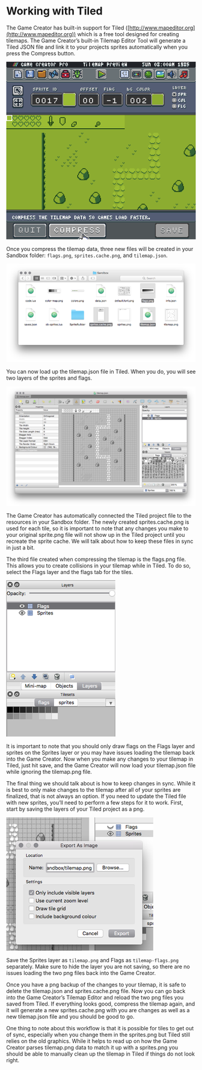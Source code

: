 # Working with Tiled

The Game Creator has built-in support for Tiled ([http://www.mapeditor.org](http://www.mapeditor.org)) which is a free tool designed for creating tilemaps. The Game Creator’s built-in Tilemap Editor Tool will generate a Tiled JSON file and link it to your projects sprites automatically when you press the Compress button.

![image alt text](images/WorkingWithTiled_image_0.png)

Once you compress the tilemap data, three new files will be created in your Sandbox folder: `flags.png`, `sprites.cache.png`, and `tilemap.json`.

![image alt text](images/WorkingWithTiled_image_1.png)

You can now load up the tilemap.json file in Tiled. When you do, you will see two layers of the sprites and flags.

![image alt text](images/WorkingWithTiled_image_2.png)

The Game Creator has automatically connected the Tiled project file to the resources in your Sandbox folder. The newly created sprites.cache.png is used for each tile, so it is important to note that any changes you make to your original sprite.png file will not show up in the Tiled project until you recreate the sprite cache. We will talk about how to keep these files in sync in just a bit.

The third file created when compressing the tilemap is the flags.png file. This allows you to create collisions in your tilemap while in Tiled. To do so, select the Flags layer and the flags tab for the tiles.

![image alt text](images/WorkingWithTiled_image_3.png)

It is important to note that you should only draw flags on the Flags layer and sprites on the Sprites layer or you may have issues loading the tilemap back into the Game Creator. Now when you make any changes to your tilemap in Tiled, just hit save, and the Game Creator will now load your tilemap.json file while ignoring the tilemap.png file.

The final thing we should talk about is how to keep changes in sync. While it is best to only make changes to the tilemap after all of your sprites are finalized, that is not always an option. If you need to update the Tiled file with new sprites, you’ll need to perform a few steps for it to work. First, start by saving the layers of your Tiled project as a png.

![image alt text](images/WorkingWithTiled_image_4.png)

Save the Sprites layer as `tilemap.png` and Flags as `tilemap-flags.png` separately. Make sure to hide the layer you are not saving, so there are no issues loading the two png files back into the Game Creator. 

Once you have a png backup of the changes to your tilemap, it is safe to delete the tilemap.json and sprites.cache.png file. Now you can go back into the Game Creator’s Tilemap Editor and reload the two png files you saved from Tiled. If everything looks good, compress the tilemap again, and it will generate a new sprites.cache.png with you are changes as well as a new tilemap.json file and you should be good to go.

One thing to note about this workflow is that it is possible for tiles to get out of sync, especially when you change them in the sprites.png but Tiled still relies on the old graphics. While it helps to read up on how the Game Creator parses tilemap.png data to match it up with a sprites.png you should be able to manually clean up the tilemap in Tiled if things do not look right.


